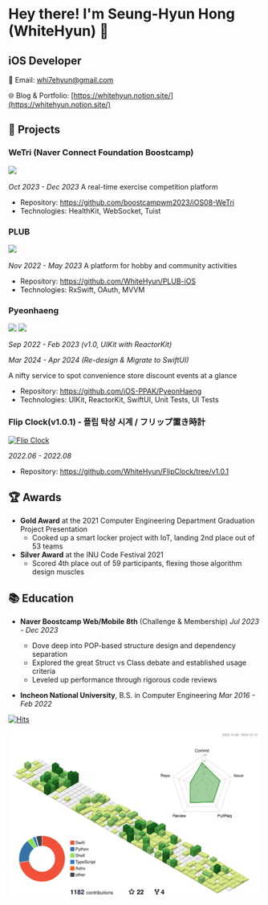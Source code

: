 # Hey there! I'm Seung-Hyun Hong (WhiteHyun) 👋

## iOS Developer

📧 Email: whi7ehyun@gmail.com

🌐 Blog & Portfolio: [https://whitehyun.notion.site/](https://whitehyun.notion.site/)

## 🔭 Projects

### WeTri (Naver Connect Foundation Boostcamp)

<img width="80px" src="https://github.com/WhiteHyun/WhiteHyun/assets/57972338/64ff2f1b-c3d6-4248-89ac-586f1f094e17"/>

*Oct 2023 - Dec 2023*
A real-time exercise competition platform
- Repository: https://github.com/boostcampwm2023/iOS08-WeTri
- Technologies: HealthKit, WebSocket, Tuist

### PLUB

<img width="80px" src="https://github.com/WhiteHyun/WhiteHyun/assets/57972338/8c6d1ed8-3a81-4831-a87b-f17763582877"/>

*Nov 2022 - May 2023*
A platform for hobby and community activities
- Repository: https://github.com/WhiteHyun/PLUB-iOS
- Technologies: RxSwift, OAuth, MVVM

### Pyeonhaeng

<img width="80px" src="https://github.com/WhiteHyun/WhiteHyun/assets/57972338/3d3a50a1-fcad-4e85-9772-ceb6c72f245d"/>

<img width="80px" src="https://github.com/user-attachments/assets/6a74bf59-6a50-4072-97b7-35b6cf4ea7f2"/>

*Sep 2022 - Feb 2023 (v1.0, UIKit with ReactorKit)*

*Mar 2024 - Apr 2024 (Re-design & Migrate to SwiftUI)*

A nifty service to spot convenience store discount events at a glance
- Repository: https://github.com/iOS-PPAK/PyeonHaeng
- Technologies: UIKit, ReactorKit, SwiftUI, Unit Tests, UI Tests

### Flip Clock(v1.0.1) - 플립 탁상 시계 / フリップ置き時計

<a href="https://apps.apple.com/app/flip-clock-탁상시계/id1633579148"><img alt="Flip Clock" width="80px" src="https://github.com/WhiteHyun/WhiteHyun/assets/57972338/00ab37fe-9e0e-467f-acc3-2895ec71d37c"/></a>

*2022.06 - 2022.08*

- Repository: https://github.com/WhiteHyun/FlipClock/tree/v1.0.1

## 🏆 Awards

- **Gold Award** at the 2021 Computer Engineering Department Graduation Project Presentation
  - Cooked up a smart locker project with IoT, landing 2nd place out of 53 teams
- **Silver Award** at the INU Code Festival 2021
  - Scored 4th place out of 59 participants, flexing those algorithm design muscles

## 📚 Education

- **Naver Boostcamp Web/Mobile 8th** (Challenge & Membership)
  *Jul 2023 - Dec 2023*
  - Dove deep into POP-based structure design and dependency separation
  - Explored the great Struct vs Class debate and established usage criteria
  - Leveled up performance through rigorous code reviews

- **Incheon National University**, B.S. in Computer Engineering
  *Mar 2016 - Feb 2022*

[![Hits](https://hits.seeyoufarm.com/api/count/incr/badge.svg?url=https%3A%2F%2Fgithub.com%2Fwhitehyun&count_bg=%23FFB7C5&title_bg=%23555555&icon=github.svg&icon_color=%23E7E7E7&title=hits&edge_flat=false)](https://hits.seeyoufarm.com)

<p align="center" >
	<picture>
	  <source media="(prefers-color-scheme: dark)"  srcset="https://raw.githubusercontent.com/WhiteHyun/WhiteHyun/output-3d-contrib/night.svg" />
	  <source media="(prefers-color-scheme: light)" srcset="https://raw.githubusercontent.com/WhiteHyun/WhiteHyun/output-3d-contrib/day.svg" />
	  <img alt="github profile contributions chart"    src="https://raw.githubusercontent.com/WhiteHyun/WhiteHyun/output-3d-contrib/day.svg" />
	</picture>
</p>

